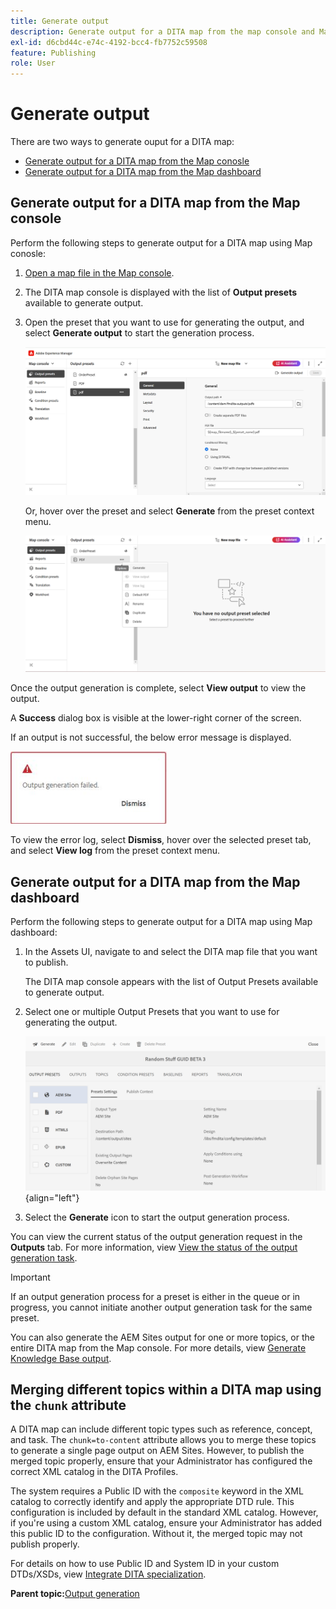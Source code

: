 ```yaml
---
title: Generate output 
description: Generate output for a DITA map from the map console and Map dashboard in AEM Guides. 
exl-id: d6cbd44c-e74c-4192-bcc4-fb7752c59508
feature: Publishing
role: User
---
```

# Generate output  

There are two ways to generate ouput for a DITA map:

- [Generate output for a DITA map from the Map conosle](#generate-output-for-a-dita-map-from-the-map-console) 
- [Generate output for a DITA map from the Map dashboard](#generate-output-for-a-dita-map-from-the-map-dashboard)

## Generate output for a DITA map from the Map console 

Perform the following steps to generate output for a DITA map using Map conosle:

1. [Open a map file in the Map console](./open-files-map-console.md).
2. The DITA map console is displayed with the list of **Output presets** available to generate output.

3. Open the preset that you want to use for generating the output, and select **Generate output** to start the generation process.

    <img src="images/generate-output-pdf.png" alt="metadata tab" width=600>

    Or, hover over the preset and select **Generate** from the preset context menu.
    
    
    <img src="images/generate-preset-map-console.png" alt="metadata tab" width=600>

Once the output generation is complete, select **View output** to view the output.  
    
A **Success** dialog box is visible at the lower-right corner of the screen.
    
If an output is not successful, the below error message is displayed.
    
<img src="images/error-log.png" alt ="error log" width =250>
    
To view the error log, select **Dismiss**, hover over the selected preset tab, and select **View log** from the preset context menu.

## Generate output for a DITA map from the Map dashboard 

Perform the following steps to generate output for a DITA map using Map dashboard:

1.  In the Assets UI, navigate to and select the DITA map file that you want to publish.

    The DITA map console appears with the list of Output Presets available to generate output.

1.  Select one or multiple Output Presets that you want to use for generating the output.

    ![](images/generate-multiple-outputs-uuid.png){align="left"}

1.  Select the **Generate** icon to start the output generation process.


You can view the current status of the output generation request in the **Outputs** tab. For more information, view [View the status of the output generation task](./generate-output-manage-process.md#view-the-status-of-the-output-generation-task).

>[!IMPORTANT]
>
> If an output generation process for a preset is either in the queue or in progress, you cannot initiate another output generation task for the same preset.

You can also generate the AEM Sites output for one or more topics, or the entire DITA map from the Map console. For more details, view [Generate Knowledge Base output](web-editor-article-publishing.md#id218CK0U019I).

## Merging different topics within a DITA map using the `chunk` attribute

A DITA map can include different topic types such as reference, concept, and task. The `chunk=to-content` attribute allows you to merge these topics to generate a single page output on AEM Sites. However, to publish the merged topic properly, ensure that your Administrator has configured the correct XML catalog in the DITA Profiles. 

The system requires a Public ID with the `composite` keyword in the XML catalog to correctly identify and apply the appropriate DTD rule.
This configuration is included by default in the standard XML catalog. However, if you're using a custom XML catalog, ensure your Administrator has added this public ID to the configuration. Without it, the merged topic may not publish properly. 

For details on how to use Public ID and System ID in your custom DTDs/XSDs, view [Integrate DITA specialization](../cs-install-guide/dita-ot-specialization.md#integrate-dita-specialization-id211mb0e00xa).



**Parent topic:**[Output generation](generate-output.md)
